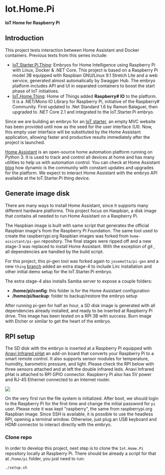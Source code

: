 # Iot.Home.Pi

**IoT Home for Raspberry Pi**

## Introduction

This project tests interaction between Home Assistant and Docker containers. Previous texts  from this series include:

- [IoT.Starter.Pi.Thing](https://github.com/josemotta/IoT.Starter.Pi.Thing "IoT Starter Pi Thing"): Embryos for Home Intelligence using Raspberry Pi with Linux, Docker & .NET Core. This project is based on a Raspberry Pi model 3B equipped with Raspbian GNU/Linux 9.1 Stretch Lite and a web service, generated almost automatically by Swagger Hub. The embryo platform includes API and UI in separated containers to boost the start phase of IoT initiatives.
- [IoT.Home.Thing](https://github.com/josemotta/IoT.Home.Thing "IoT Home Thing"): Home of Things added **Raspberry# IO** to the platform. It is a .NET/Mono IO Library for Raspberry Pi, initiative of the Raspberry# Community. First updated to .Net Standard 1.6 by Ramon Balaguer, then upgraded to .NET Core 2.1 and integrated to the IoT.Starter.Pi embryo.

Since we are building an embryo for an [IoT starter](https://github.com/josemotta/IoT.Starter), an empty MVC website has been provided until now as the seed for the user interface (UI). Now, this empty user interface will be substituted by the Home Assistant application, allowing faster and productive results immediately after the project is launched.

[Home Assistant](https://www.home-assistant.io/) is an open-source home automation platform running on Python 3. It is used to track and control all devices at home and has many utilities to help us with automation control. You can check at Home Assistant [blog](https://www.home-assistant.io/blog/) how dynamic is the community with constant updates and upgrades for the platform. We expect to interact Home Assistant with the embryo API available at the  IoT.Starter.Pi thing device.

## Generate image disk

There are many ways to install Home Assistant, since it supports many different hardware platforms. This project focus on Haspbian, a disk image  that contains all needed to run Home Assistant on a Raspberry Pi.

The Haspbian image is built with same script that generates the official Raspbian image's from the Raspberry Pi Foundation. The same tool used to create the raspberrypi.org Raspbian images was forked from `home-assistant/pi-gen` repository. The final stages were ripped off and a new stage-3 was replaced to install Home Assistant. With the exception of git , all dependencies are  handled by the build script.

For this project, this pi-gen tool was forked again to `josemotta/pi-gen` and a new `thing` [branch](https://github.com/josemotta/pi-gen/tree/thing) added an extra stage-4 to include Lirc installation and other initial demo setup for the IoT.Starter.Pi embryo.

The extra stage-4 also installs Samba server to expose a couple folders:

- **/home/pi/config**: this folder is for the Home Assistant configuration
- **/home/pi/backup**: folder to backup/restore the embryo setup

After running pi-gen for half an hour, a SD disk image is generated with all dependencies already installed, and ready to be inserted at Raspberry Pi drive. This image has been tested on a RPI 3B with success. Burn image with Etcher or similar to get the heart of the embryo.

## RPI setup

The SD disk with the embryo is inserted at a Raspberry Pi equipped with [Anavi Infrared pHat](https://www.crowdsupply.com/anavi-technology/infrared-phat) an add-on board that converts your Raspberry Pi to a smart remote control. It also supports sensor modules for temperature, humidity, barometric pressure, and light. Please check the RPI below with three sensors attached and at left the double infrared leds. Anavi Infrared pHat is attached to RPI GPIO connector. Raspberry Pi also has 5V power and RJ-45 Ethernet connected to an Internet router.

![](https://i.imgur.com/FTP6UVU.png)

On the very first run the file system is initialized. After boot, we should login to the Raspberry Pi for the first time and change the initial password for `pi` user. Please note it was kept "raspberry", the same from raspberrypi.org Raspbian image. Since SSH is available, it is possible to use the headless RPI, opening a terminal window. Otherwise, just plug an USB keyboard and HDMI connector to interact directly with the embryo. 

### Clone repo

In order to develop this project, next step is to clone the `Iot.Home.Pi` repository locally at Raspberry Pi. There should be already a script for that at `/home/pi` folder, you just need to run:

    ./setup.sh

